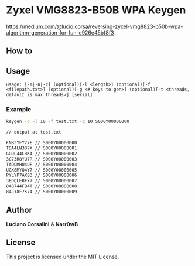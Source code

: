 # Zyxel VMG8823-B50B WPA Keygen

https://medium.com/@lucio.corsa/reversing-zyxel-vmg8823-b50b-wpa-algorithm-generation-for-fun-e926e45bf8f3

## How to

## Usage

```
usage: [-m|-n|-c] (optional)[-l <length>] (optional)[-f <filepath.txt>] (optional)[-g <# keys to gen>] (optional)[-t <threads, default is max_threads>] [serial]
```

### Example

```bash
keygen -c -l 10 -f test.txt -g 10 S000Y00000000

// output at test.txt

KNB3YFY77E // S000Y00000000
TDA4LN337X // S000Y00000001
GGQC44CBK4 // S000Y00000002
3C73R8YU7R // S000Y00000003
TAQQMHU4UP // S000Y00000004
UGX8MYQ4Y7 // S000Y00000005
PYLYP7AX83 // S000Y00000006
3EDQLE8FY7 // S000Y00000007
848744FB4T // S000Y00000008
84JY8F7K74 // S000Y00000009
```

## Author

**Luciano Corsalini** & **Narr0wB**

## License

This project is licensed under the MIT License.
